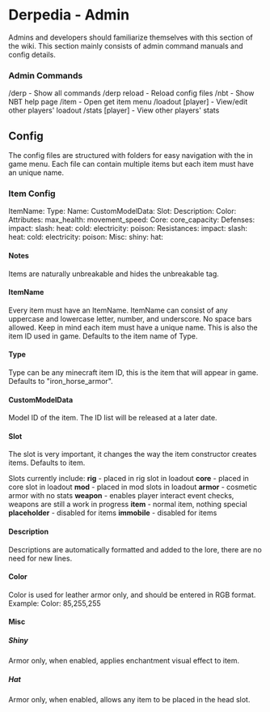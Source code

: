 # Derpedia - Admin
Admins and developers should familiarize themselves with this section of the wiki. This section mainly consists of admin command manuals and config details.

### Admin Commands
/derp - Show all commands
/derp reload - Reload config files
/nbt - Show NBT help page
/item - Open get item menu
/loadout [player] - View/edit other players' loadout
/stats [player] - View other players' stats

## Config
The config files are structured with folders for easy navigation with the in game menu. Each file can contain multiple items but each item must have an unique name.

### Item Config
ItemName:
  Type: <String>
  Name: <String>
  CustomModelData: <int>
  Slot: <String>
  Description: <String>
  Color: <String>
  Attributes: 
    max_health: <int>
    movement_speed: <int>
  Core:
    core_capacity: <int>
  Defenses:
    impact: <int>
    slash: <int>
    heat: <int>
    cold: <int>
    electricity: <int>
    poison: <int>
  Resistances:
    impact: <int>
    slash: <int>
    heat: <int>
    cold: <int>
    electricity: <int>
    poison: <int>
  Misc:
    shiny: <boolean>
    hat: <boolean>

#### Notes
Items are naturally unbreakable and hides the unbreakable tag.


#### ItemName
Every item must have an ItemName. ItemName can consist of any uppercase and lowercase letter, number, and underscore. No space bars allowed. Keep in mind each item must have a unique name. This is also the item ID used in game. Defaults to the item name of Type.

#### Type
Type can be any minecraft item ID, this is the item that will appear in game. Defaults to "iron_horse_armor".

#### CustomModelData
Model ID of the item. The ID list will be released at a later date. 

#### Slot
The slot is very important, it changes the way the item constructor creates items. Defaults to item.

Slots currently include:
**rig** - placed in rig slot in loadout
**core** - placed in core slot in loadout
**mod** - placed in mod slots in loadout
**armor** - cosmetic armor with no stats
**weapon** - enables player interact event checks, weapons are still a work in progress
**item** - normal item, nothing special
**placeholder** - disabled for items
**immobile** - disabled for items

#### Description
Descriptions are automatically formatted and added to the lore, there are no need for new lines.

#### Color
Color is used for leather armor only, and should be entered in RGB format.
Example: Color: 85,255,255

#### Misc

##### Shiny
Armor only, when enabled, applies enchantment visual effect to item.

##### Hat
Armor only, when enabled, allows any item to be placed in the head slot.
